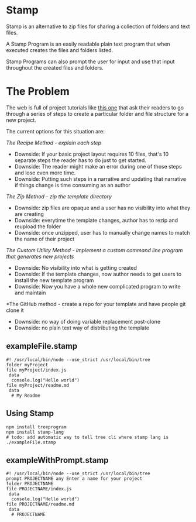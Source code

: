 # Stamp

Stamp is an alternative to zip files for sharing a collection of folders and text files.

A Stamp Program is an easily readable plain text program that when executed creates the files and folders listed.

Stamp Programs can also prompt the user for input and use that input throughout the created files and folders.

# The Problem

The web is full of project tutorials like <a href="https://docs.npmjs.com/getting-started/creating-node-modules">this one</a>
that ask their readers to go through a series of steps to create a particular folder and file structure for a new project.

The current options for this situation are:

*The Recipe Method - explain each step*
- Downside: If your basic project layout requires 10 files, that's 10 separate steps the reader has to do just to get started.
- Downside: The reader might make an error during one of those steps and lose even more time.
- Downside: Putting such steps in a narrative and updating that narrative if things change is time consuming as an author

*The Zip Method - zip the template directory*
- Downside: zip files are opaque and a user has no visibility into what they are creating
- Downside: everytime the template changes, author has to rezip and reupload the folder
- Downside: once unzipped, user has to manually change names to match the name of their project

*The Custom Utility Method - implement a custom command line program that generates new projects*
- Downside: No visibility into what is getting created
- Downside: If the template changes, now author needs to get users to install the new template program
- Downside: Now you have a whole new complicated program to write and maintain

*The GitHub method - create a repo for your template and have people git clone it
- Downside: no way of doing variable replacement post-clone
- Downside: no plain text way of distributing the template

## exampleFile.stamp

    #! /usr/local/bin/node --use_strict /usr/local/bin/tree
    folder myProject
    file myProject/index.js
     data
      console.log("Hello world")
    file myProject/readme.md
     data
      # My Readme

## Using Stamp

    npm install treeprogram
    npm install stamp-lang
    # todo: add automatic way to tell tree cli where stamp lang is
    ./exampleFile.stamp


## exampleWithPrompt.stamp

    #! /usr/local/bin/node --use_strict /usr/local/bin/tree
    prompt PROJECTNAME any Enter a name for your project
    folder PROJECTNAME
    file PROJECTNAME/index.js
     data
      console.log("Hello world")
    file PROJECTNAME/readme.md
     data
      # PROJECTNAME
